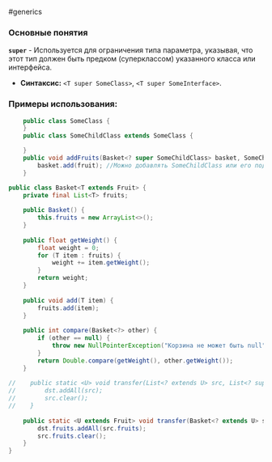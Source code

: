 #generics 
### Основные понятия

**`super`** - Используется для ограничения типа параметра, указывая, что этот тип должен быть предком (суперклассом) указанного класса или интерфейса.
- **Синтаксис:** `<T super SomeClass>`, `<T super SomeInterface>`.

### Примеры использования:
```java
    public class SomeClass {
    }
    public class SomeChildClass extends SomeClass {

    }
    public void addFruits(Basket<? super SomeChildClass> basket, SomeChildClass fruit){
        basket.add(fruit); //Можно добавлять SomeChildClass или его подтипы
    }
```

```java
public class Basket<T extends Fruit> {  
    private final List<T> fruits;  
  
    public Basket() {  
        this.fruits = new ArrayList<>();  
    }  
  
    public float getWeight() {  
        float weight = 0;  
        for (T item : fruits) {  
            weight += item.getWeight();  
        }  
        return weight;  
    }  
  
    public void add(T item) {  
        fruits.add(item);  
    }  
  
    public int compare(Basket<?> other) {  
        if (other == null) {  
            throw new NullPointerException("Корзина не может быть null");  
        }  
        return Double.compare(getWeight(), other.getWeight());  
    }  
  
//    public static <U> void transfer(List<? extends U> src, List<? super U> dst) {  
//        dst.addAll(src);  
//        src.clear();  
//    }  
  
    public static <U extends Fruit> void transfer(Basket<? extends U> src, Basket<? super U> dst) {  
        dst.fruits.addAll(src.fruits);  
        src.fruits.clear();  
    }  
}
```
